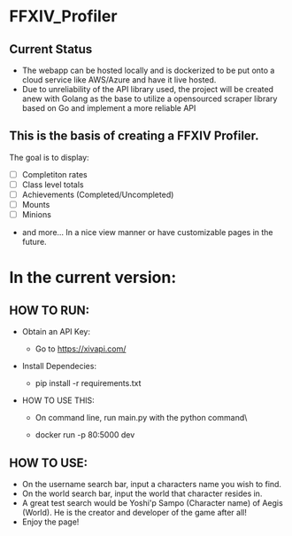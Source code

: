 # FFXIV_Profiler

## Current Status
+ The webapp can be hosted locally and is dockerized to be put onto a cloud service like AWS/Azure and have it live hosted.
+ Due to unreliability of the API library used, the project will be created anew with Golang as the base to utilize a opensourced scraper library based on Go and implement a more reliable API

## This is the basis of creating a FFXIV Profiler.
The goal is to display: 
+ [ ] Completiton rates
+ [ ] Class level totals
+ [ ] Achievements (Completed/Uncompleted)
+ [ ] Mounts
+ [ ] Minions
+ and more...
In a nice view manner or have customizable pages in the future.



# In the current version:
## HOW TO RUN:
+ Obtain an API Key:
    + Go to <https://xivapi.com/>


+ Install Dependecies:
    + pip install -r requirements.txt

    

+ HOW TO USE THIS:
    + On command line, run main.py with the python command\

    + docker run -p 80:5000 dev

## HOW TO USE:
+ On the username search bar, input a characters name you wish to find.
+ On the world search bar, input the world that character resides in.
+ A great test search would be Yoshi'p Sampo (Character name) of Aegis (World). He is the creator and developer of the game after all!
+ Enjoy the page!
